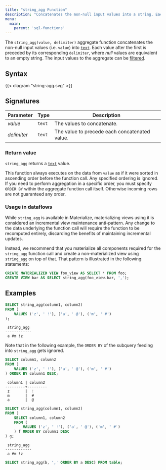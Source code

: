 ```yaml
---
title: "string_agg Function"
description: "Concatenates the non-null input values into a string. Each value after the first is preceded by the corresponding delimiter (if it's not null)."
menu:
  main:
    parent: 'sql-functions'
---
```


The `string_agg(value, delimiter)` aggregate function concatenates the non-null
input values (i.e. `value`) into [`text`](/sql/types/text). Each value after the
first is preceded by its corresponding `delimiter`, where _null_ values are
equivalent to an empty string.
The input values to the aggregate can be [filtered](../filters).

## Syntax

{{< diagram "string-agg.svg" >}}

## Signatures

Parameter | Type | Description
----------|------|------------
_value_    | `text`  | The values to concatenate.
_delimiter_  | `text`  | The value to precede each concatenated value.

### Return value

`string_agg` returns a [`text`](/sql/types/text) value.

This function always executes on the data from `value` as if it were sorted in ascending order before the function call. Any specified ordering is
ignored. If you need to perform aggregation in a specific order, you must specify `ORDER BY` within the aggregate function call itself. Otherwise incoming rows are not guaranteed any order.

### Usage in dataflows

While `string_agg` is available in Materialize, materializing views using it is
considered an incremental view maintenance anti-pattern. Any change to the data
underlying the function call will require the function to be recomputed
entirely, discarding the benefits of maintaining incremental updates.

Instead, we recommend that you materialize all components required for the
`string_agg` function call and create a non-materialized view using
`string_agg` on top of that. That pattern is illustrated in the following
statements:

```sql
CREATE MATERIALIZED VIEW foo_view AS SELECT * FROM foo;
CREATE VIEW bar AS SELECT string_agg(foo_view.bar, ',');
```

## Examples

```sql
SELECT string_agg(column1, column2)
FROM (
    VALUES ('z', ' !'), ('a', ' @'), ('m', ' #')
);
```
```nofmt
 string_agg
------------
 a #m !z
```

Note that in the following example, the `ORDER BY` of the subquery feeding into `string_agg` gets ignored.

```sql
SELECT column1, column2
FROM (
    VALUES ('z', ' !'), ('a', ' @'), ('m', ' #')
) ORDER BY column1 DESC;
```
```nofmt
 column1 | column2
---------+---------
 z       |  !
 m       |  #
 a       |  @
```

```sql
SELECT string_agg(column1, column2)
FROM (
    SELECT column1, column2
    FROM (
        VALUES ('z', ' !'), ('a', ' @'), ('m', ' #')
    ) f ORDER BY column1 DESC
) g;
```
```nofmt
 string_agg
------------
 a #m !z
```

```sql
SELECT string_agg(b, ',' ORDER BY a DESC) FROM table;
```
